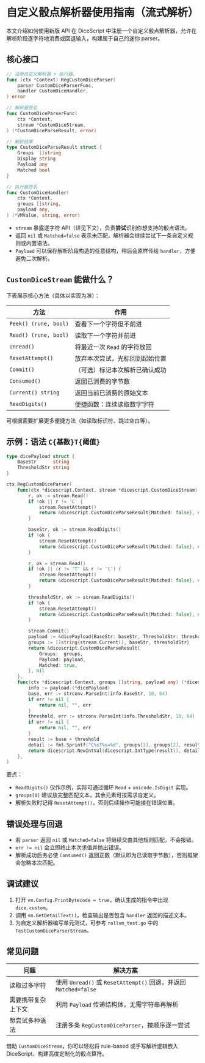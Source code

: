 # 自定义骰点解析器使用指南（流式解析）

本文介绍如何使用新版 API 在 DiceScript 中注册一个自定义骰点解析器，允许在解析阶段逐字符地消费或回退输入，构建属于自己的迷你 parser。

## 核心接口

```go
// 注册自定义解析器 + 执行器。
func (ctx *Context) RegCustomDiceParser(
    parser CustomDiceParserFunc,
    handler CustomDiceHandler,
) error

// 解析器签名
func CustomDiceParserFunc(
    ctx *Context,
    stream *CustomDiceStream,
) (*CustomDiceParseResult, error)

// 解析结果
type CustomDiceParseResult struct {
    Groups  []string
    Display string
    Payload any
    Matched bool
}

// 执行器签名
func CustomDiceHandler(
    ctx *Context,
    groups []string,
    payload any,
) (*VMValue, string, error)
```

- `stream` 暴露逐字符 API（详见下文），负责**尝试**识别你想支持的骰点语法。
- 返回 `nil` 或 `Matched=false` 表示未匹配，解析器会继续尝试下一条自定义规则或内置语法。
- `Payload` 可以保存解析阶段构造的任意结构，稍后会原样传给 `handler`，方便避免二次解析。

## `CustomDiceStream` 能做什么？

下表展示核心方法（具体以实现为准）：

| 方法 | 作用 |
| --- | --- |
| `Peek() (rune, bool)` | 查看下一个字符但不前进 |
| `Read() (rune, bool)` | 读取下一个字符并前进 |
| `Unread()` | 将最近一次 `Read` 的字符放回 |
| `ResetAttempt()` | 放弃本次尝试，光标回到起始位置 |
| `Commit()` | （可选）标记本次解析已确认成功 |
| `Consumed()` | 返回已消费的字节数 |
| `Current() string` | 返回当前已消费的原始文本 |
| `ReadDigits()` | 便捷函数：连续读取数字字符 |

可根据需要扩展更多便捷方法（如读取标识符、跳过空白等）。

## 示例：语法 `C{基数}T{阈值}`

```go
type dicePayload struct {
    BaseStr      string
    ThresholdStr string
}

ctx.RegCustomDiceParser(
    func(ctx *dicescript.Context, stream *dicescript.CustomDiceStream) (*dicescript.CustomDiceParseResult, error) {
        r, ok := stream.Read()
        if !ok || r != 'C' {
            stream.ResetAttempt()
            return &dicescript.CustomDiceParseResult{Matched: false}, nil
        }

        baseStr, ok := stream.ReadDigits()
        if !ok {
            stream.ResetAttempt()
            return &dicescript.CustomDiceParseResult{Matched: false}, nil
        }

        r, ok = stream.Read()
        if !ok || (r != 'T' && r != 't') {
            stream.ResetAttempt()
            return &dicescript.CustomDiceParseResult{Matched: false}, nil
        }

        thresholdStr, ok := stream.ReadDigits()
        if !ok {
            stream.ResetAttempt()
            return &dicescript.CustomDiceParseResult{Matched: false}, nil
        }

        stream.Commit()
        payload := &dicePayload{BaseStr: baseStr, ThresholdStr: thresholdStr}
        groups := []string{stream.Current(), baseStr, thresholdStr}
        return &dicescript.CustomDiceParseResult{
            Groups:  groups,
            Payload: payload,
            Matched: true,
        }, nil
    },
    func(ctx *dicescript.Context, groups []string, payload any) (*dicescript.VMValue, string, error) {
        info := payload.(*dicePayload)
        base, err := strconv.ParseInt(info.BaseStr, 10, 64)
        if err != nil {
            return nil, "", err
        }
        threshold, err := strconv.ParseInt(info.ThresholdStr, 10, 64)
        if err != nil {
            return nil, "", err
        }
        result := base + threshold
        detail := fmt.Sprintf("C%sT%s=%d", groups[1], groups[2], result)
        return dicescript.NewIntVal(dicescript.IntType(result)), detail, nil
    },
)
```

要点：
- `ReadDigits()` 仅作示例，实际可通过循环 `Read` + `unicode.IsDigit` 实现。
- `groups[0]` 建议放完整匹配文本，其余元素可按需求自定义。
- 解析失败时记得 `ResetAttempt()`，否则后续操作可能接在错误位置。

## 错误处理与回退

- 若 `parser` 返回 `nil` 或 `Matched=false` 将继续交由其他规则匹配，不会报错。
- `err != nil` 会立即终止本次求值并抛出错误。
- 解析成功后务必使 `Consumed()` 返回正数（默认即为已读取字节数），否则框架会忽略本次匹配。

## 调试建议

1. 打开 `vm.Config.PrintBytecode = true`，确认生成的指令中出现 `dice.custom`。
2. 调用 `vm.GetDetailText()`，检查输出是否包含 `handler` 返回的描述文本。
3. 为自定义解析器编写单元测试，可参考 `rollvm_test.go` 中的 `TestCustomDiceParserStream`。

## 常见问题

| 问题 | 解决方案 |
| --- | --- |
| 读取过多字符 | 使用 `Unread()` 或 `ResetAttempt()` 回退，并返回 `Matched=false` |
| 需要携带复杂上下文 | 利用 `Payload` 传递结构体，无需字符串再解析 |
| 想尝试多种语法 | 注册多条 `RegCustomDiceParser`，按顺序逐一尝试 |

借助 `CustomDiceStream`，你可以轻松将 rule-based 或手写解析逻辑嵌入 DiceScript，构建高度定制化的骰点算符。
